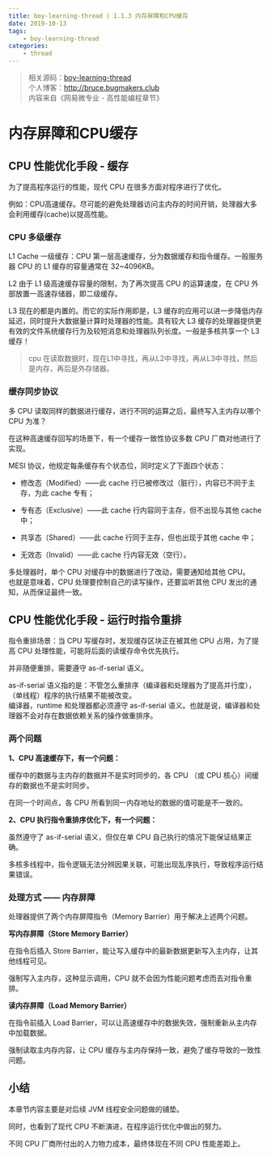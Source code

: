 ```yaml
---
title: boy-learning-thread | 1.1.3 内存屏障和CPU缓存
date: 2019-10-13
tags: 
    - boy-learning-thread
categories: 
    - thread
---
```

<!-- more -->
> 相关源码：[boy-learning-thread](https://github.com/BruceOuyang/boy-learning-thread)   
> 个人博客：http://bruce.bugmakers.club  
> 内容来自《网易微专业 - 高性能编程章节》

# 内存屏障和CPU缓存

## CPU 性能优化手段 - 缓存

为了提高程序运行的性能，现代 CPU 在很多方面对程序进行了优化。  

例如：CPU高速缓存。尽可能的避免处理器访问主内存的时间开销，处理器大多会利用缓存(cache)以提高性能。

### CPU 多级缓存

L1 Cache 一级缓存：CPU 第一层高速缓存，分为数据缓存和指令缓存。一般服务器 CPU 的 L1 缓存的容量通常在 32~4096KB。

L2 由于 L1 级高速缓存容量的限制，为了再次提高 CPU 的运算速度，在 CPU 外部放置一高速存储器，即二级缓存。

L3 现在的都是内置的。而它的实际作用即是，L3 缓存的应用可以进一步降低内存延迟，同时提升大数据量计算时处理器的性能。具有较大 L3 缓存的处理器提供更有效的文件系统缓存行为及较短消息和处理器队列长度。一般是多核共享一个 L3 缓存！

> cpu 在读取数据时，现在L1中寻找，再从L2中寻找，再从L3中寻找，然后是内存，再后是外存储器。

### 缓存同步协议

多 CPU 读取同样的数据进行缓存，进行不同的运算之后，最终写入主内存以哪个 CPU 为准？  

在这种高速缓存回写的场景下，有一个缓存一致性协议多数 CPU 厂商对他进行了实现。

MESI 协议，他规定每条缓存有个状态位，同时定义了下面四个状态：  

* 修改态（Modified）——此 cache 行已被修改过（脏行），内容已不同于主存，为此 cache 专有；  

* 专有态（Exclusive）——此 cache 行内容同于主存，但不出现与其他 cache 中；  

* 共享态（Shared）——此 cache 行同于主存，但也出现于其他 cache 中；  

* 无效态（Invalid）——此 cache 行内容无效（空行）。

多处理器时，单个 CPU 对缓存中的数据进行了改动，需要通知给其他 CPU。  
也就是意味着，CPU 处理要控制自己的读写操作，还要监听其他 CPU 发出的通知，从而保证最终一致。

## CPU 性能优化手段 - 运行时指令重排

指令重排场景：当 CPU 写缓存时，发现缓存区块正在被其他 CPU 占用，为了提高 CPU 处理性能，可能将后面的读缓存命令优先执行。

并非随便重排，需要遵守 as-if-serial 语义。

as-if-serial 语义指的是：不管怎么重排序（编译器和处理器为了提高并行度），（单线程）程序的执行结果不能被改变。  
编译器，runtime 和处理器都必须遵守 as-if-serial 语义。也就是说，编译器和处理器不会对存在数据依赖关系的操作做重排序。  

### 两个问题

**1、CPU 高速缓存下，有一个问题：**  

缓存中的数据与主内存的数据并不是实时同步的，各 CPU （或 CPU 核心）间缓存的数据也不是实时同步。  

在同一个时间点，各 CPU 所看到同一内存地址的数据的值可能是不一致的。

**2、CPU 执行指令重排序优化下，有一个问题：**  

虽然遵守了 as-if-serial 语义，但仅在单 CPU 自己执行的情况下能保证结果正确。   
 
多核多线程中，指令逻辑无法分辨因果关联，可能出现乱序执行，导致程序运行结果错误。

### 处理方式 —— 内存屏障

处理器提供了两个内存屏障指令（Memory Barrier）用于解决上述两个问题。

**写内存屏障（Store Memory Barrier）**  

在指令后插入 Store Barrier，能让写入缓存中的最新数据更新写入主内存，让其他线程可见。  

强制写入主内存，这种显示调用，CPU 就不会因为性能问题考虑而去对指令重排。

**读内存屏障（Load Memory Barrier）**

在指令前插入 Load Barrier，可以让高速缓存中的数据失效，强制重新从主内存中加载数据。

强制读取主内存内容，让 CPU 缓存与主内存保持一致，避免了缓存导致的一致性问题。

## 小结

本章节内容主要是对后续 JVM 线程安全问题做的铺垫。  

同时，也看到了现代 CPU 不断演进，在程序运行优化中做出的努力。  

不同 CPU 厂商所付出的人力物力成本，最终体现在不同 CPU 性能差距上。

